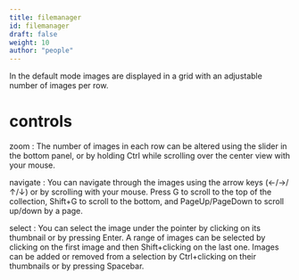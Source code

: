 ```yaml
---
title: filemanager
id: filemanager
draft: false
weight: 10
author: "people"
---
```


In the default mode images are displayed in a grid with an adjustable number of images per row.

# controls

zoom
: The number of images in each row can be altered using the slider in the bottom panel, or by holding Ctrl while scrolling over the center view with your mouse.

navigate
: You can navigate through the images using the arrow keys (←/→/↑/↓) or by scrolling with your mouse. Press G to scroll to the top of the collection, Shift+G to scroll to the bottom, and PageUp/PageDown to scroll up/down by a page.

select
: You can select the image under the pointer by clicking on its thumbnail or by pressing Enter. A range of images can be selected by clicking on the first image and then Shift+clicking on the last one. Images can be added or removed from a selection by Ctrl+clicking on their thumbnails or by pressing Spacebar.
